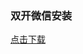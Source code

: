 ### 双开微信安装

[点击下载](itms-services://?action=download-manifest&url=http://p7hasz6jc.bkt.clouddn.com/manifest/joanne_manifest.plist)